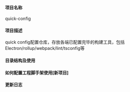 #### 项目名称
quick-config
#### 项目描述
quick config配置仓库，存放各端已配置完毕的构建工具，包括Electron/rollup/webpack/lint/tsconfig等

#### 目录结构及使用

#### 如何配置工程脚手架使用[新项目]

#### 更新日志

